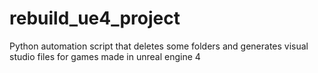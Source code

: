# rebuild_ue4_project
Python automation script that deletes some folders and generates visual studio files for games made in unreal engine 4
